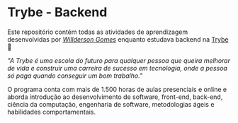 # Trybe - Backend

Este repositório contém todas as atividades de aprendizagem desenvolvidas por  _[Willderson Gomes](https://www.linkedin.com)_  enquanto estudava backend na  [Trybe](https://www.betrybe.com/)  :rocket:

_"A Trybe é uma escola do futuro para qualquer pessoa que queira melhorar de vida e construir uma carreira de sucesso em tecnologia, onde a pessoa só paga quando conseguir um bom trabalho."_

O programa conta com mais de 1.500 horas de aulas presenciais e online e aborda introdução ao desenvolvimento de software, front-end, back-end, ciência da computação, engenharia de software, metodologias ágeis e habilidades comportamentais.